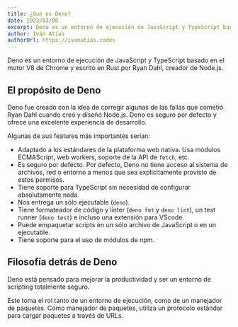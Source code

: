 ```yaml
---
title: ¿Qué es Deno?
date: 2023/03/08
excerpt: Deno es un entorno de ejecución de JavaScript y TypeScript basado en el motor V8 y escrito en Rust por Ryan Dahl.
author: Iván Atias
authorUrl: https://ivanatias.codes
---
```


Deno es un entorno de ejecución de JavaScript y TypeScript basado en el motor V8 de Chrome y escrito en Rust por Ryan Dahl, creador de Node.js.

## El propósito de Deno

Deno fue creado con la idea de corregir algunas de las fallas que cometió Ryan Dahl cuando creó y diseñó Node.js. Deno es seguro por defecto y ofrece una excelente experiencia de desarrollo.

Algunas de sus features más importantes serían:

- Adaptado a los estándares de la plataforma web nativa. Usa módulos ECMAScript, web workers, soporte de la API de `fetch`, etc.
- Es seguro por defecto. Por defecto, Deno no tiene acceso al sistema de archivos, red o entorno a menos que sea explicitamente provisto de estos permisos.
- Tiene soporte para TypeScript sin necesidad de configurar absolutamente nada.
- Nos entrega un sólo ejecutable (`deno`).
- Tiene formateador de código y linter (`deno fmt` y `deno lint`), un test runner (`deno test`) e incluso una extensión para VScode.
- Puede empaquetar scripts en un sólo archivo de JavaScript o en un ejecutable.
- Tiene soporte para el uso de módulos de npm.

## Filosofía detrás de Deno

Deno está pensado para mejorar la productividad y ser un entorno de scripting totalmente seguro.

Este toma el rol tanto de un entorno de ejecución, como de un manejador de paquetes. Como manejador de paquetes, utiliza un protocolo estándar para cargar paquetes a través de URLs.
